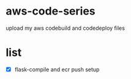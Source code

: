 # aws-code-series
upload my aws codebuild and codedeploy files

# list

- [x] flask-compile and ecr push setup

